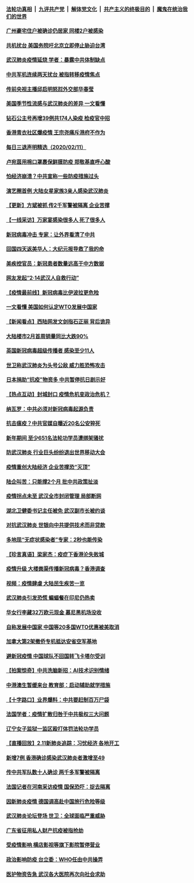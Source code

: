 ####  [法轮功真相](../../../../basic/blob/master/README.md?t=02121502) &nbsp;|&nbsp; [九评共产党](../../../../9ping.md/blob/master/README.md?t=02121502) &nbsp;|&nbsp; [解体党文化](../../../../jtdwh.md/blob/master/README.md?t=02121502)  &nbsp;|&nbsp; [共产主义的终极目的](../../../../gczydzjmd.md/blob/master/README.md?t=02121502) &nbsp;|&nbsp; [魔鬼在统治我们的世界](../../../../mgztzwmdsj.md/blob/master/README.md?t=02121502) 

#### [广州豪宅住户被确诊仍居家 同楼2户被感染](../pages/nsc413/n11862531.md?t=02121502) 

#### [共机扰台 美国务院吁北京立即停止胁迫台湾](../pages/nsc413/n11862556.md?t=02121502) 

#### [武汉肺炎疫情延烧 学者：暴露中共体制缺点](../pages/nsc413/n11862618.md?t=02121502) 

#### [中共军机连续两天扰台 被指转移疫情焦点](../pages/nsc413/n11862488.md?t=02121502) 

#### [传前央视主播邱启明怒怼外交部华春莹](../pages/nsc413/n11862483.md?t=02121502) 

#### [美国季节性流感与武汉肺炎的差异 一文看懂](../pages/nsc413/n11862428.md?t=02121502) 

#### [钻石公主号再增39例共174人染疫 检疫官中招](../pages/nsc413/n11862422.md?t=02121502) 

#### [香港青衣社区爆疫情 王宗尧痛斥港府不作为](../pages/nsc413/n11862235.md?t=02121502) 

#### [每日三退声明精选（2020/02/11）](../pages/nsc413/n11862517.md?t=02121502) 

#### [卢宛茵用棉口罩裹保鲜膜防疫 郑敬基直呼心酸](../pages/nsc413/n11861871.md?t=02121502) 

#### [怕经济崩溃？中共宣称一些防疫措施过头](../pages/nsc413/n11861909.md?t=02121502) 

#### [演艺圈首例 大陆女星家族3亲人感染武汉肺炎](../pages/nsc413/n11861754.md?t=02121502) 

#### [【更新】方斌被抓 传2千军警被隔离 企业苦撑](../pages/nsc413/n11801312.md?t=02121502) 

#### [【一线采访】万家宴感染很多人 死了很多人](../pages/nsc413/n11862088.md?t=02121502) 

#### [新冠病毒冲击 专家：让外界看清了中共](../pages/nsc413/n11862280.md?t=02121502) 

#### [回国四天返美华人：大纪元报导救了我的命](../pages/nsc413/n11862181.md?t=02121502) 

#### [美疾控官员：新冠患者数量远高于中方数据](../pages/nsc413/n11862256.md?t=02121502) 

#### [网友发起“2·14武汉人自救行动”](../pages/nsc413/n11860738.md?t=02121502) 

#### [【疫情最前线】新冠病毒比伊波拉更危险](../pages/nsc413/n11862199.md?t=02121502) 

#### [一文看懂 美国如何认定WTO发展中国家](../pages/nsc413/n11862051.md?t=02121502) 

#### [【新闻看点】西陆网发文剑指石正丽 背后诡异](../pages/nsc413/n11861792.md?t=02121502) 

#### [大陆楼市2月首周销量同比大跌90%](../pages/nsc413/n11862004.md?t=02121502) 

#### [英国新冠病毒超级传播者 感染至少11人](../pages/nsc413/n11862023.md?t=02121502) 

#### [世卫称武汉肺炎为头号公敌 威力胜恐怖攻击](../pages/nsc413/n11861982.md?t=02121502) 

#### [日本捐助“抗疫”物资多 中共暂停抗日剧示好](../pages/nsc413/n11861849.md?t=02121502) 

#### [【热点互动】封城封口 疫情危机变政治危机？](../pages/nsc413/n11861946.md?t=02121502) 

#### [纳瓦罗：中共必须对新冠病毒起源负责](../pages/nsc413/n11861810.md?t=02121502) 

#### [抗击瘟疫？中共官媒自曝近20名公安猝死](../pages/nsc413/n11861657.md?t=02121502) 

#### [新年期间 至少651名法轮功学员遭绑架骚扰](../pages/nsc413/n11860941.md?t=02121502) 

#### [防武汉肺炎 行业巨头纷纷退出世界移动大会](../pages/nsc413/n11861795.md?t=02121502) 

#### [疫情重创大陆经济  企业苦撑恐“灭顶”](../pages/nsc413/n11861767.md?t=02121502) 

#### [陆企叫苦：只能撑2个月 批中共政策扯淡](../pages/nsc413/n11861607.md?t=02121502) 

#### [疫情拐点未至 武汉全市封闭管理 局部断网](../pages/nsc413/n11861690.md?t=02121502) 

#### [湖北卫健委书记主任被免 武汉副市长被约谈](../pages/nsc413/n11861292.md?t=02121502) 

#### [对抗武汉肺炎 世银向中共提供技术而非贷款](../pages/nsc413/n11861652.md?t=02121502) 

#### [多地现“无症状感染者”专家：2秒也能传染](../pages/nsc413/n11861604.md?t=02121502) 

#### [【珍言真语】梁家杰：疫症下香港沦失败城](../pages/nsc413/n11861588.md?t=02121502) 

#### [疫情升级 大楼粪渠传播新冠病毒？香港调查](../pages/nsc413/n11861556.md?t=02121502) 

#### [视频：疫情肆虐 大陆民生疾苦一览](../pages/nsc413/n11858659.md?t=02121502) 

#### [武汉肺炎引发恐慌 蝙蝠餐在印尼仍热卖](../pages/nsc413/n11861352.md?t=02121502) 

#### [华女行李藏32万欧元现金 慕尼黑机场没收](../pages/nsc413/n11861043.md?t=02121502) 

#### [自称发展中国家 中国等20多国WTO优惠被美取消](../pages/nsc413/n11861213.md?t=02121502) 

#### [加拿大第2架撤侨专机抵达安省空军基地](../pages/nsc413/n11861404.md?t=02121502) 

#### [避新冠疫情 中国球队不回国转飞卡塔尔受训](../pages/nsc413/n11861447.md?t=02121502) 

#### [【拍案惊奇】中共洗脑新招：AI技术识别情绪](../pages/nsc413/n11860089.md?t=02121502) 

#### [中港澳生暂缓来台 教育部：启动辅助就学措施](../pages/nsc413/n11861153.md?t=02121502) 

#### [【十字路口】业界爆料：中共要赶制百万尸袋](../pages/nsc413/n11860064.md?t=02121502) 

#### [法国学者：疫情扩散归咎于中共极权三大问题](../pages/nsc413/n11861165.md?t=02121502) 

#### [辽宁女子监狱一监区殴打体罚法轮功学员](../pages/nsc413/n11856276.md?t=02121502) 

#### [【直播回放】2.11新肺炎追踪：习忧经济 各地开工](../pages/nsc413/n11861169.md?t=02121502) 

#### [新增7例 香港确诊感染武汉肺炎者激增至49](../pages/nsc413/n11861098.md?t=02121502) 

#### [传中共军队数十人确诊 两千多军警被隔离](../pages/nsc413/n11860992.md?t=02121502) 


#### [法国记者在河南采访疫情 国保恐吓：捉去隔离](../pages/nsc413/n11860742.md?t=02121502) 

#### [因新肺炎疫情 德国调高赴中国旅行危险等级](../pages/nsc413/n11861064.md?t=02121502) 

#### [武汉肺炎论坛登场 世卫：全球面临严重威胁](../pages/nsc413/n11860999.md?t=02121502) 

#### [广东省征用私人财产抗疫被指抢劫](../pages/nsc413/n11860913.md?t=02121502) 

#### [受疫情影响 横店影视等旗下影院暂停营业](../pages/nsc413/n11860921.md?t=02121502) 

#### [政治影响防疫 台立委：WHO任由中共操弄](../pages/nsc413/n11860928.md?t=02121502) 

#### [医护物资告急 武汉各大医院再次向社会求助](../pages/nsc413/n11860729.md?t=02121502) 

